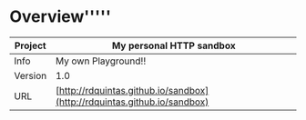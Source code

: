 # Overview'''''


Project | My personal HTTP sandbox
--- | ---
Info | My own Playground!!
Version | 1.0
URL | [http://rdquintas.github.io/sandbox](http://rdquintas.github.io/sandbox)

